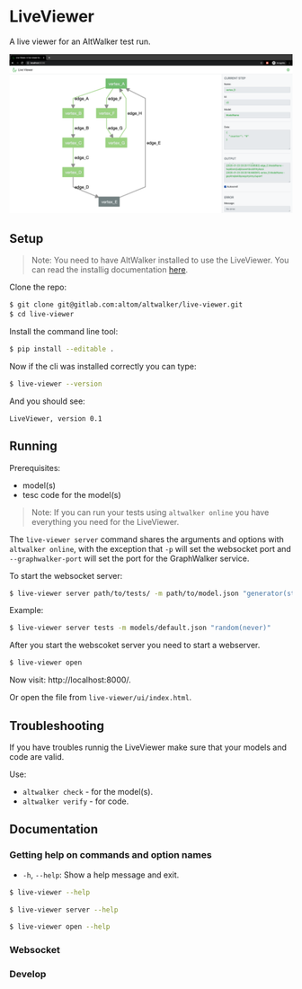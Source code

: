# LiveViewer

A live viewer for an AltWalker test run.

![Screenshot](img/screenshot.png)

## Setup

> Note: You need to have AltWalker installed to use the LiveViewer.
> You can read the installig documentation [here](https://altom.gitlab.io/altwalker/altwalker/).

Clone the repo:

```bash
$ git clone git@gitlab.com:altom/altwalker/live-viewer.git
$ cd live-viewer
```

Install the command line tool:

```bash
$ pip install --editable .
```

Now if the cli was installed correctly you can type:

```bash
$ live-viewer --version
```

And you should see:

```
LiveViewer, version 0.1
```

## Running

Prerequisites:

* model(s)
* tesc code for the model(s)

> Note:
> If you can run your tests using `altwalker online` you have everything you need for the LiveViewer.

The `live-viewer server` command shares the arguments and options with `altwalker online`, with the exception that `-p` will set the websocket port and `--graphwalker-port` will set the port for the GraphWalker service.

To start the websocket server:

```bash
$ live-viewer server path/to/tests/ -m path/to/model.json "generator(stop_condition)" -x [python|dotnet]
```

Example:

```bash
$ live-viewer server tests -m models/default.json "random(never)"
```

After you start the webscoket server you need to start a webserver.

```bash
$ live-viewer open
```

Now visit: http://localhost:8000/.

Or open the file from `live-viewer/ui/index.html`.

## Troubleshooting

If you have troubles runnig the LiveViewer make sure that your models and code are valid.

Use:

* `altwalker check` - for the model(s).
* `altwalker verify` - for code.

## Documentation

### Getting help on commands and option names

* `-h`, `--help`: Show a help message and exit.

```bash
$ live-viewer --help
```

```bash
$ live-viewer server --help
```

```bash
$ live-viewer open --help
```

### Websocket

### Develop
